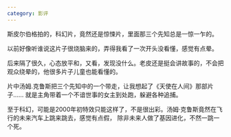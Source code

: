 ```yaml
---
category: 影评
---
```

斯皮尔伯格拍的，科幻片，竟然还是惊悚片，里面那三个先知总是一惊一乍的。

以前好像听谁说这片子很烧脑来的，弄得我看了一次开头没看懂，感觉有点晕。

后来隔了很久，心态放平和，又看，发现没什么。老皮还是挺会讲故事的，不会把观众绕晕的，他很多片子儿童也能看懂的。

片中汤姆.克鲁斯把三个先知中的一个带走，让我想起了《天使在人间》那部片子…… 就是主角带着一个不谙世事的女主到处跑，躲避各种追捕。

至于科幻，可能是2000年初特效只能这样了，不是很出彩。汤姆·克鲁斯竟然在飞行的未来汽车上跳来跳去，感觉有点假，
除非未来人做了基因进化，不然一跳一个死。
